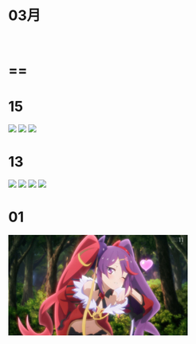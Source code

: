 # 03月

<img src="" width="360" height="auto">

# ==
# 15
<img src="https://user-images.githubusercontent.com/4385327/158550948-0ada424b-df9b-405e-97eb-8d57fabe2f66.jpg" width="360" height="auto">
<img src="https://user-images.githubusercontent.com/4385327/158441754-75a82e04-96ce-48e2-9800-7c7e331e4dce.jpg" width="360" height="auto">
<img src="https://user-images.githubusercontent.com/4385327/158441746-46547628-c71a-4f37-9293-29f580f5cd66.jpg" width="360" height="auto">

# 13
<img src="https://user-images.githubusercontent.com/4385327/158092109-a0ed72b7-deb5-4e5d-b257-1b2a927706cd.jpg" width="360" height="auto">
<img src="https://user-images.githubusercontent.com/4385327/158092112-2efbd6fe-1268-471d-b459-305c2198295b.jpg" width="360" height="auto">
<img src="https://user-images.githubusercontent.com/4385327/158092121-d35e3e95-98a4-4804-a3b6-a3b5d9c636b8.jpg" width="360" height="auto">
<img src="https://user-images.githubusercontent.com/4385327/158092134-e514c3dd-5b02-4514-86b7-0fa1c7b2143a.jpg" width="360" height="auto">

# 01
<img src="https://raw.githubusercontent.com/wotupset/2022/new220101/03/01/list2/33%20(5).jpg" width="360" height="auto">
